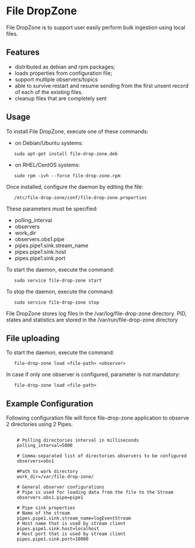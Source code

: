 File DropZone
==================

File DropZone is to support user easily perform bulk ingestion using local files.

## Features

 - distributed as debian and rpm packages;
 - loads properties from configuration file;
 - support multiple observers/topics
 - able to survive restart and resume sending from the first unsent record of each of the existing files.
 - cleanup files that are completely sent

## Usage

 To install File DropZone, execute one of these commands:
 
 - on Debian/Ubuntu systems:
 
 ```
    sudo apt-get install file-drop-zone.deb
 ```
 
 - on RHEL/CentOS systems:
 
 ```
    sudo rpm -ivh --force file-drop-zone.rpm
 ```
 

 Once installed, configure the daemon by editing the file:
 
 ```
    /etc/file-drop-zone/conf/file-drop-zone.properties
 ```
 
 These parameters must be specified:

  - polling_interval
  - observers
  - work_dir
  - observers.obs1.pipe
  - pipes.pipe1.sink.stream_name
  - pipes.pipe1.sink.host
  - pipes.pipe1.sink.port

 To start the daemon, execute the command:
 
 ```
    sudo service file-drop-zone start
 ```
 
 To stop the daemon, execute the command:
 
 ```
    sudo service file-drop-zone stop
 ``` 
 
 File DropZone stores log files in the /var/log/file-drop-zone directory.
 PID, states and statistics are stored in the /var/run/file-drop-zone directory
 
## File uploading

  To start the daemon, execute the command:
  
  ```
     file-drop-zone load <file-path> <observer>
  ```
  
  In case if only one observer is configured, parameter <observer> is not mandatory:
  
  ```
     file-drop-zone load <file-path>
  ```
  
## Example Configuration
 
 Following configuration file will force file-drop-zone application to observe 2 directories using 2 Pipes.
 
 ```
 
     # Polling directories interval in milliseconds
     polling_interval=5000

     # Comma-separated list of directories observers to be configured
     observers=obs1

     #Path to work directory
     work_dir=/var/file-drop-zone/

     # General observer configurations
     # Pipe is used for loading data from the file to the Stream
     observers.obs1.pipe=pipe1

     # Pipe sink properties
     # Name of the stream
     pipes.pipe1.sink.stream_name=logEventStream
     # Host name that is used by stream client
     pipes.pipe1.sink.host=localhost
     # Host port that is used by stream client
     pipes.pipe1.sink.port=10000

 ```
